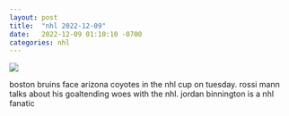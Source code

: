```yaml
---
layout: post
title:  "nhl 2022-12-09"
date:   2022-12-09 01:10:10 -0700
categories: nhl
---
```

<img src="{{site.baseurl}}/assets/img/nhl_2022_12_09.png">
<div><p>boston bruins face arizona coyotes in the nhl cup on tuesday. rossi mann talks about his goaltending woes with the nhl. jordan binnington is a nhl fanatic</p></div>